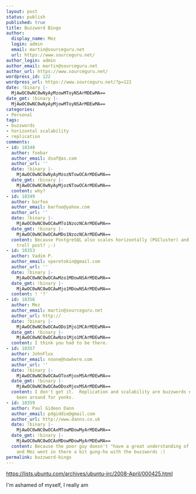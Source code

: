 ```yaml
---
layout: post
status: publish
published: true
title: Buzzword Bingo
author:
  display_name: Mez
  login: admin
  email: martin@sourceguru.net
  url: https://www.sourceguru.net/
author_login: admin
author_email: martin@sourceguru.net
author_url: https://www.sourceguru.net/
wordpress_id: 122
wordpress_url: https://www.sourceguru.net/?p=122
date: !binary |-
  MjAwOC0wNC0wNyAyMzowMToyNSArMDEwMA==
date_gmt: !binary |-
  MjAwOC0wNC0wNyAyMjowMToyNSArMDEwMA==
categories:
- Personal
tags:
- buzzwords
- horizontal scalability
- replication
comments:
- id: 18348
  author: foobar
  author_email: dsaf@as.com
  author_url: ''
  date: !binary |-
    MjAwOC0wNC0wNyAyMzozNTowOCArMDEwMA==
  date_gmt: !binary |-
    MjAwOC0wNC0wNyAyMjozNTowOCArMDEwMA==
  content: why?
- id: 18349
  author: barfoo
  author_email: barfoo@yahoo.com
  author_url: ''
  date: !binary |-
    MjAwOC0wNC0wOCAwMTo1NzozNCArMDEwMA==
  date_gmt: !binary |-
    MjAwOC0wNC0wOCAwMDo1NzozNCArMDEwMA==
  content: Because PostgreSQL also scales horizontally (PGCluster) and this was an
    troll post? ;-)
- id: 18353
  author: Vadim P.
  author_email: vperetokin@gmail.com
  author_url: ''
  date: !binary |-
    MjAwOC0wNC0wOCAwMzo1MDowNSArMDEwMA==
  date_gmt: !binary |-
    MjAwOC0wNC0wOCAwMjo1MDowNSArMDEwMA==
  content: ! '?'
- id: 18356
  author: Mez
  author_email: martin@sourceguru.net
  author_url: http://
  date: !binary |-
    MjAwOC0wNC0wOCAwODo1Mjo1MCArMDEwMA==
  date_gmt: !binary |-
    MjAwOC0wNC0wOCAwNzo1Mjo1MCArMDEwMA==
  content: I think you had to be there.
- id: 18357
  author: JohnFlux
  author_email: noone@nowhere.com
  author_url: ''
  date: !binary |-
    MjAwOC0wNC0wOCAwOToxMjoxMSArMDEwMA==
  date_gmt: !binary |-
    MjAwOC0wNC0wOCAwODoxMjoxMSArMDEwMA==
  content: I don't get it.  Replication and scalability are buzzwords now?  They've
    been around for yonks.
- id: 18359
  author: Paul Gideon Dann
  author_email: pdgiddie@gmail.com
  author_url: http://www.danns.co.uk
  date: !binary |-
    MjAwOC0wNC0wOCAxMTowMDowMyArMDEwMA==
  date_gmt: !binary |-
    MjAwOC0wNC0wOCAxMDowMDowMyArMDEwMA==
  content: Because the poor guy doesn't "have a great understanding of DB architecture",
    and Mez went in there a bit gung-ho with the buzzwords :)
permalink: buzzword-bingo
---
```

<p><a href="https://lists.ubuntu.com/archives/ubuntu-irc/2008-April/000425.html">https://lists.ubuntu.com/archives/ubuntu-irc/2008-April/000425.html</a></p>
<p>I'm ashamed of myself, I really am</p>
